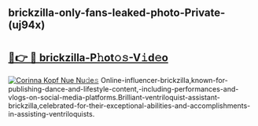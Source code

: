 ## brickzilla-only-fans​-leaked-photo​-Private-(uj94x)


# <h2><a href="https://mediaupload.pro?title=brickzilla&ref=git">🔗👉 🔴 brickzilla-P𝚑ot𝚘𝚜-V𝚒d𝚎o</a></h2>

[![Corinna Kopf Nue Nu𝚍e𝚜](https://i.imgur.com/0qMVB7G.gif)](https://mediaupload.pro?title=brickzilla&ref=git)
Online-influencer-brickzilla,known-for-publishing-dance-and-lifestyle-content,-including-performances-and-vlogs-on-social-media-platforms.Brilliant-ventriloquist-assistant-brickzilla,celebrated-for-their-exceptional-abilities-and-accomplishments-in-assisting-ventriloquists.  
